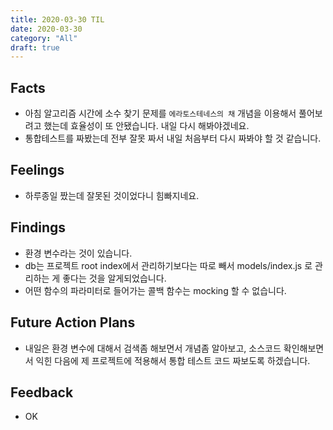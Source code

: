 ```yaml
---
title: 2020-03-30 TIL
date: 2020-03-30
category: "All"
draft: true
---
```


## Facts

- 아침 알고리즘 시간에 소수 찾기 문제를 `에라토스테네스의 채` 개념을 이용해서 풀어보려고 했는데 효율성이 또 안됐습니다. 내일 다시 해봐야겠네요.
- 통합테스트를 짜봤는데 전부 잘못 짜서 내일 처음부터 다시 짜봐야 할 것 같습니다.

## Feelings

- 하루종일 짰는데 잘못된 것이었다니 힘빠지네요.

## Findings

- 환경 변수라는 것이 있습니다.
- db는 프로젝트 root index에서 관리하기보다는 따로 빼서 models/index.js 로 관리하는 게 좋다는 것을 알게되었습니다.
- 어떤 함수의 파라미터로 들어가는 콜백 함수는 mocking 할 수 없습니다.

## Future Action Plans

- 내일은 환경 변수에 대해서 검색좀 해보면서 개념좀 알아보고, 소스코드 확인해보면서 익힌 다음에 제 프로젝트에 적용해서 통합 테스트 코드 짜보도록 하겠습니다.

## Feedback

- OK
